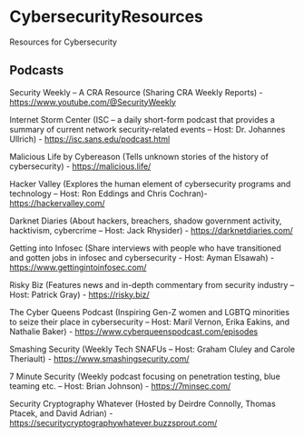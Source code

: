 # CybersecurityResources
Resources for Cybersecurity





## Podcasts

Security Weekly – A CRA Resource (Sharing CRA Weekly Reports) - https://www.youtube.com/@SecurityWeekly

Internet Storm Center (ISC – a daily short-form podcast that provides a summary of current network security-related events – Host: Dr. Johannes Ullrich) - https://isc.sans.edu/podcast.html

Malicious Life by Cybereason (Tells unknown stories of the history of cybersecurity) - https://malicious.life/

Hacker Valley (Explores the human element of cybersecurity programs and technology – Host: Ron Eddings and Chris Cochran)- https://hackervalley.com/

Darknet Diaries (About hackers, breachers, shadow government activity, hacktivism, cybercrime – Host: Jack Rhysider) - https://darknetdiaries.com/

Getting into Infosec (Share interviews with people who have transitioned and gotten jobs in infosec and cybersecurity - Host: Ayman Elsawah) - https://www.gettingintoinfosec.com/

Risky Biz (Features news and in-depth commentary from security industry – Host: Patrick Gray) - https://risky.biz/

The Cyber Queens Podcast (Inspiring Gen-Z women and LGBTQ minorities to seize their place in cybersecurity – Host: Maril Vernon, Erika Eakins, and Nathalie Baker) - https://www.cyberqueenspodcast.com/episodes

Smashing Security (Weekly Tech SNAFUs – Host: Graham Cluley and Carole Theriault) - https://www.smashingsecurity.com/

7 Minute Security (Weekly podcast focusing on penetration testing, blue teaming etc. – Host: Brian Johnson) - https://7minsec.com/

Security Cryptography Whatever (Hosted by Deirdre Connolly, Thomas Ptacek, and David Adrian) - https://securitycryptographywhatever.buzzsprout.com/
